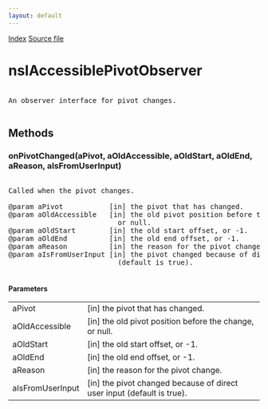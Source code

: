 ```yaml
---
layout: default
---
```

<div id='links'><a href="../index.html">Index</a>
<a href="http://dxr.mozilla.org/mozilla-central/source/accessible/interfaces/nsIAccessiblePivot.idl">Source file</a>
</div>

# nsIAccessiblePivotObserver #
<pre>  
An observer interface for pivot changes.  
  
</pre>
## Methods ##

### onPivotChanged(aPivot, aOldAccessible, aOldStart, aOldEnd, aReason, aIsFromUserInput) ###
<pre>  
Called when the pivot changes.  
  
@param aPivot           [in] the pivot that has changed.  
@param aOldAccessible   [in] the old pivot position before the change,  
                          or null.  
@param aOldStart        [in] the old start offset, or -1.  
@param aOldEnd          [in] the old end offset, or -1.  
@param aReason          [in] the reason for the pivot change.  
@param aIsFromUserInput [in] the pivot changed because of direct user input  
                          (default is true).  
  
</pre>
#### Parameters ####

<table>

<tr>
<td>aPivot</td>
<td>[in] the pivot that has changed.  
</td>
</tr>

<tr>
<td>aOldAccessible</td>
<td>[in] the old pivot position before the change,  
                          or null.  
</td>
</tr>

<tr>
<td>aOldStart</td>
<td>[in] the old start offset, or -1.  
</td>
</tr>

<tr>
<td>aOldEnd</td>
<td>[in] the old end offset, or -1.  
</td>
</tr>

<tr>
<td>aReason</td>
<td>[in] the reason for the pivot change.  
</td>
</tr>

<tr>
<td>aIsFromUserInput</td>
<td>[in] the pivot changed because of direct user input  
                          (default is true).  
</td>
</tr>

</table>
